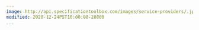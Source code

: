 ```yaml
---
image: http://api.specificationtoolbox.com/images/service-providers/.jpg
modified: 2020-12-24PST10:00:00-28800
...
```

